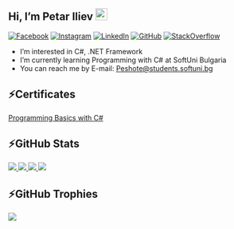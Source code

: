 ## Hi, I’m Petar Iliev <img src="https://media.giphy.com/media/hvRJCLFzcasrR4ia7z/giphy.gif" width="24px" height="24px">

[![Facebook](https://img.shields.io/badge/-Facebook-00B2FF?style=flat-square&logo=Facebook&logoColor=white)](https://www.facebook.com/Peshote/)
[![Instagram](https://img.shields.io/badge/-Instagram-e4405f?style=flat-square&logo=Instagram&logoColor=white)](https://www.instagram.com/peshote/)
[![LinkedIn](https://img.shields.io/badge/-LinkedIn-0e76a8?style=flat-square&logo=Linkedin&logoColor=white)](https://www.linkedin.com/in/petarilievbg/)
[![GitHub](https://img.shields.io/badge/-Github-000000?style=flat-square&logo=Github&logoColor=white)](https://github.com/Peshote)
[![StackOverflow](https://img.shields.io/badge/-stackOverflow-000000?style=flat-square&logo=Stackoverflow&logoColor=orange)](https://stackoverflow.com/users/21161114/peshote?tab=profile)
- I’m interested in C#, .NET Framework
- I’m currently learning Programming with C# at SoftUni Bulgaria
- You can reach me by E-mail: Peshote@students.softuni.bg

## ⚡Certificates
<a href="https://softuni.bg/certificates/details/158366/caa45081" > Programming Basics with C# </a>

## ⚡GitHub Stats
<a href="https://github.com/Peshote">
  <img src="http://github-profile-summary-cards.vercel.app/api/cards/profile-details?username=Peshote&theme=transparent" />
</a>
<a href="https://github.com/Peshote">
  <img src="https://github-readme-streak-stats.herokuapp.com/?user=Peshote&hide_border=true&card_width=338&theme=transparent" />
</a>
<a href="https://github.com/Peshote">
  <img src="http://github-profile-summary-cards.vercel.app/api/cards/stats?username=Peshote&theme=transparent" />
</a>
<a href="https://github.com/Peshote">
  <img src="https://github-readme-stats.vercel.app/api/top-langs/?username=Peshote&langs_count=6&layout=compact&hide_border=true&bg_color=00000000&text_color=3498db&count_private=true&include_all_commits=true" />
</a>

## ⚡GitHub Trophies
<a href="#"><img src="https://github-profile-trophy.vercel.app/?username=Peshote&column=7" /></a>
